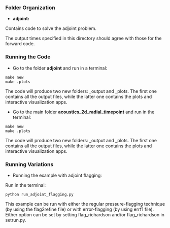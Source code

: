 ### Folder Organization
* **adjoint:**

Contains code to solve the adjoint problem.

The output times specified in this directory should agree with those for the
forward code. 

### Running the Code

* Go to the folder **adjoint** and run in a terminal:

```
make new
make .plots
```

The code will produce two new folders: _output and _plots. 
The first one contains all the output files, while the latter one contains the plots and interactive 
visualization apps.

* Go to the main folder **acoustics_2d_radial_timepoint** and run in the terminal:

```
make new
make .plots
```

The code will produce two new folders: _output and _plots. 
The first one contains all the output files, while the latter one contains the plots and interactive 
visualization apps.

### Running Variations

* Running the example with adjoint flagging:

Run in the terminal:

```
python run_adjoint_flagging.py
```

This example can be run with either the regular pressure-flagging technique (by using the flag2refine file) or with error-flagging (by using errf1 file). Either option can be set by setting flag_richardson and/or flag_richardson in setrun.py.
